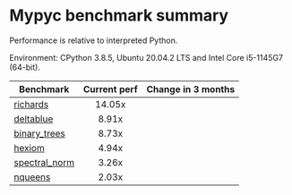 # Mypyc benchmark summary

Performance is relative to interpreted Python.

Environment: CPython 3.8.5, Ubuntu 20.04.2 LTS and Intel Core i5-1145G7 (64-bit).

| Benchmark | Current perf | Change in 3 months |
| --- | :---: | :---: |
| [richards](benchmarks/richards.md) | 14.05x |  |
| [deltablue](benchmarks/deltablue.md) | 8.91x |  |
| [binary_trees](benchmarks/binary_trees.md) | 8.73x |  |
| [hexiom](benchmarks/hexiom.md) | 4.94x |  |
| [spectral_norm](benchmarks/spectral_norm.md) | 3.26x |  |
| [nqueens](benchmarks/nqueens.md) | 2.03x |  |
